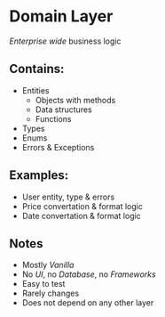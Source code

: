 # Domain Layer

_Enterprise wide_ business logic

## Contains:

- Entities
  - Objects with methods
  - Data structures
  - Functions
- Types
- Enums
- Errors & Exceptions

## Examples:

- User entity, type & errors
- Price convertation & format logic
- Date convertation & format logic

## Notes

- Mostly _Vanilla_
- No _UI_, no _Database_, no _Frameworks_
- Easy to test
- Rarely changes
- Does not depend on any other layer
